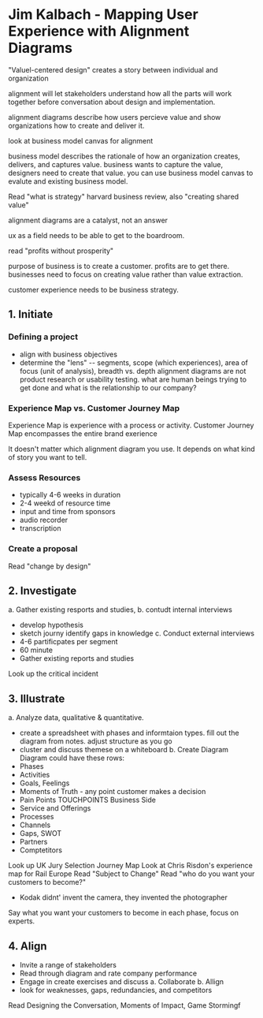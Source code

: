 # Jim Kalbach - Mapping User Experience with Alignment Diagrams
"Valuel-centered design" creates a story between individual and organization

alignment will let stakeholders understand how all the parts will work together before conversation about design and implementation. 

alignment diagrams describe how users percieve value and show organizations how to create and deliver it. 

look at business model canvas for alignment

business model describes the rationale of how an organization creates, delivers, and captures value. business wants to capture the value, designers need to create that value. you can use business model canvas to evalute and existing business model.

Read "what is strategy" harvard business review, also "creating shared value"

alignment diagrams are a catalyst, not an answer

ux as a field needs to be able to get to the boardroom. 

read "profits without prosperity"

purpose of business is to create a customer. profits are to get there. businesses need to focus on creating value rather than value extraction. 

customer experience needs to be business strategy. 

## 1. Initiate
### Defining a project
- align with business objectives
- determine the "lens"
-- segments, scope (which experiences), area of focus (unit of analysis), breadth vs. depth 
alignment diagrams are not product research or usability testing. what are human beings trying to get done and what is the relationship to our company? 


### Experience Map vs. Customer Journey Map
Experience Map is experience with a process or activity. Customer Journey Map encompasses the entire brand exerience

It doesn't matter which alignment diagram you use. It depends on what kind of story you want to tell. 

### Assess Resources
- typically 4-6 weeks in duration
- 2-4 weekd of resource time
- input and time from sponsors
- audio recorder
- transcription

### Create a proposal

Read "change by design"

## 2. Investigate
a. Gather existing resports and studies, 
b. contudt internal interviews
- develop hypothesis
- sketch journy
identify gaps in knowledge
c. Conduct external interviews
- 4-6 partificpates per segment
- 60 minute 
- Gather existing reports and studies


Look up the critical incident

## 3. Illustrate
a. Analyze data, qualitative & quantitative. 
- create a spreadsheet with phases and informtaion types. fill out the diagram from notes. adjust structure as you go
- cluster and discuss themese on a whiteboard
b. Create Diagram
Diagram could have these rows:
- Phases
- Activities
- Goals, Feelings
- Moments of Truth - any point customer makes a decision
- Pain Points
TOUCHPOINTS
Business Side
- Service and Offerings
- Processes
- Channels
- Gaps, SWOT
- Partners
- Comptetitors

Look up UK Jury Selection Journey Map
Look at Chris Risdon's experience map for Rail Europe
Read "Subject to Change"
Read "who do you want your customers to become?"
- Kodak didnt' invent the camera, they invented the photographer

Say what you want your customers to become in each phase, focus on experts. 

## 4. Align
- Invite a range of stakeholders
- Read through diagram and rate company performance
- Engage in create exercises and discuss
a. Collaborate
b. Allign
- look for weaknesses, gaps, redundancies, and competitors

Read Designing the Conversation, Moments of Impact, Game Stormingf